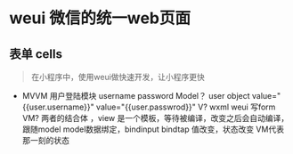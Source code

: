# weui 微信的统一web页面

## 表单 cells
> 在小程序中，使用weui做快速开发，让小程序更快
- MVVM
  用户登陆模块
  username password
  Model？ user object
  value="{{user.username}}"
  value="{{user.passwrod}}"
  V? wxml weui 写form
  VM? 两者的结合体 ，view 是一个模板，等待被编译，改变之后会自动编译，跟随model
  model数据绑定，bindinput bindtap 值改变，状态改变
  VM代表那一刻的状态
  